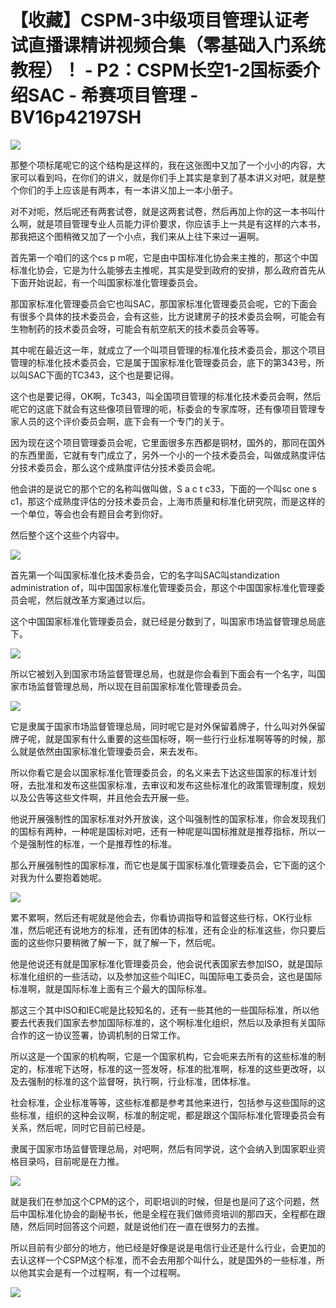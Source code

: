 # 【收藏】CSPM-3中级项目管理认证考试直播课精讲视频合集（零基础入门系统教程）！ - P2：CSPM长空1-2国标委介绍SAC - 希赛项目管理 - BV16p42197SH

![](img/5057d8a17db5d223f19b006ea2026c04_0.png)

那整个项标尾呢它的这个结构是这样的，我在这张图中又加了一个小小的内容，大家可以看到吗，在你们的讲义，就是你们手上其实是拿到了基本讲义对吧，就是整个你们的手上应该是有两本，有一本讲义加上一本小册子。

对不对呃，然后呢还有两套试卷，就是这两套试卷，然后再加上你的这一本书叫什么啊，就是项目管理专业人员能力评价要求，你应该手上一共是有这样的六本书，那我把这个图稍微又加了一个小点，我们来从上往下来过一遍啊。

首先第一个咱们的这个cs p m呢，它是由中国标准化协会来主推的，那这个中国标准化协会，它是为什么能够去主推呢，其实是受到政府的安排，那么政府首先从下面开始说起，有一个叫国家标准化管理委员会。

那国家标准化管理委员会它也叫SAC，那国家标准化管理委员会呢，它的下面会有很多个具体的技术委员会，会有这些，比方说建房子的技术委员会啊，可能会有生物制药的技术委员会呀，可能会有航空航天的技术委员会等等。

其中呢在最近这一年，就成立了一个叫项目管理的标准化技术委员会，那这个项目管理的标准化技术委员会，它是属于国家标准化管理委员会，底下的第343号，所以叫SAC下面的TC343，这个也是要记得。

这个也是要记得，OK啊，Tc343，叫全国项目管理的标准化技术委员会啊，然后呢它的这底下就会有这些像项目管理的呃，标委会的专家库呀，还有像项目管理专家人员的这个评价委员会啊，底下会有一个专门的关于。

因为现在这个项目管理委员会呢，它里面很多东西都是铜材，国外的，那同在国外的东西里面，它就有专门成立了，另外一个小的一个技术委员会，叫做成熟度评估分技术委员会，那么这个成熟度评估分技术委员会呢。

他会讲的是说它的那个它的名称叫做叫做，S a c t c33，下面的一个叫sc one s c1，那这个成熟度评估的分技术委员会，上海市质量和标准化研究院，而是这样的一个单位，等会也会有题目会考到你好。

然后整个这个这些个内容中。

![](img/5057d8a17db5d223f19b006ea2026c04_2.png)

首先第一个叫国家标准化技术委员会，它的名字叫SAC叫standization administration of，叫中国国家标准化管理委员会，那这个中国国家标准化管理委员会呢，然后就改革方案通过以后。

这个中国国家标准化管理委员会，就已经是分数到了，叫国家市场监督管理总局底下。

![](img/5057d8a17db5d223f19b006ea2026c04_4.png)

所以它被划入到国家市场监督管理总局，也就是你会看到下面会有一个名字，叫国家市场监督管理总局，所以现在目前国家标准化管理委员会。



![](img/5057d8a17db5d223f19b006ea2026c04_6.png)

它是隶属于国家市场监督管理总局，同时呢它是对外保留着牌子，什么叫对外保留牌子呢，就是国家有什么重要的这些国标呀，啊一些行行业标准啊等等的时候，那么就是依然由国家标准化管理委员会，来去发布。

所以你看它是会以国家标准化管理委员会，的名义来去下达这些国家的标准计划呀，去批准和发布这些国家标准，去审议和发布这些标准化的政策管理制度，规划以及公告等这些文件啊，并且他会去开展一些。

他说开展强制性的国家标准对外开放诶，这个叫强制性的国家标准，你会发现我们的国标有两种，一种呢是国标对吧，还有一种呢是叫国标推就是推荐指标，所以一个是强制性的标准，一个是推荐性的标准。

那么开展强制性的国家标准，而它也是属于国家标准化管理委员会，它下面的这个对我为什么要抱着她呢。

![](img/5057d8a17db5d223f19b006ea2026c04_8.png)

累不累啊，然后还有呢就是他会去，你看协调指导和监督这些行标，OK行业标准，然后呢还有说地方的标准，还有团体的标准，还有企业的标准这些，你只要后面的这些你只要稍微了解一下，就了解一下，然后呢。

他是他说还有就是国家标准化管理委员会，他会说代表国家去参加ISO，就是国际标准化组织的一些活动，以及参加这些个叫IEC，叫国际电工委员会，这也是国际标准啊，就是国际标准上面有三个最大的国际标准。

那这三个其中ISO和IEC呢是比较知名的，还有一些其他的一些国际标准，所以他要去代表我们国家去参加国际标准的，这个啊标准化组织，然后以及承担有关国际合作的这一协议签署，协调机制的日常工作。

所以这是一个国家的机构啊，它是一个国家机构，它会呃来去所有的这些标准的制定的，标准呢下达呀，标准的这一签发呀，标准的批准啊，标准的这些更改呀，以及去强制的标准的这个监督呀，执行啊，行业标准，团体标准。

社会标准，企业标准等等，这些标准都是参考其他来进行，包括参与这些国际的这些标准，组织的这种会议啊，标准的制定呢，都是跟这个国际标准化管理委员会有关系，然后呢，同时它目前已经是。

隶属于国家市场监督管理总局，对吧啊，然后有同学说，这个会纳入到国家职业资格目录吗，目前呢是在力推。

![](img/5057d8a17db5d223f19b006ea2026c04_10.png)

就是我们在参加这个CPM的这个，司职培训的时候，但是也是问了这个问题，然后中国标准化协会的副秘书长，他是全程在我们做师资培训的那四天，全程都在跟随，然后同时回答这个问题，就是说他们在一直在很努力的去推。

所以目前有少部分的地方，他已经是好像是说是电信行业还是什么行业，会更加的去认这样一个CSPM这个标准，而不会去用那个叫什么，就是国外的一些标准，所以他其实会是有一个过程啊，有一个过程啊。



![](img/5057d8a17db5d223f19b006ea2026c04_12.png)